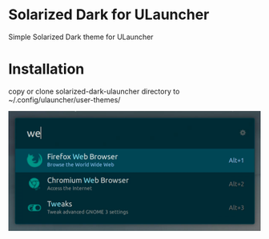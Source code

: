 # Solarized Dark for ULauncher
Simple Solarized Dark theme for ULauncher
# Installation
copy or clone solarized-dark-ulauncher directory to ~/.config/ulauncher/user-themes/

![solarized dark](https://github.com/ztychr/solarized-dark-ulauncher/blob/master/soldark.png)

